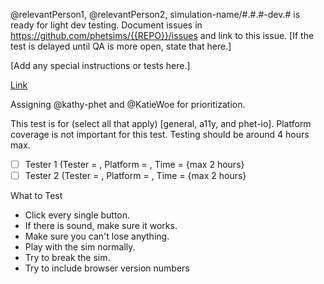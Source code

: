 @relevantPerson1, @relevantPerson2, simulation-name/#.#.#-dev.# is ready for light dev testing. Document issues in https://github.com/phetsims/{{REPO}}/issues and link to this issue. [If the test is delayed until QA is more open, state that here.]

[Add any special instructions or tests here.]

[Link](linkhere)

Assigning @kathy-phet and @KatieWoe for prioritization.

This test is for (select all that apply) [general, a11y, and phet-io]. Platform coverage is not important for this test. Testing should be around 4 hours max.

- [ ] Tester 1 (Tester = , Platform = , Time = {max 2 hours}
- [ ] Tester 2 (Tester = , Platform = , Time = {max 2 hours}

What to Test
- Click every single button.
- If there is sound, make sure it works.
- Make sure you can't lose anything.
- Play with the sim normally.
- Try to break the sim.
- Try to include browser version numbers
